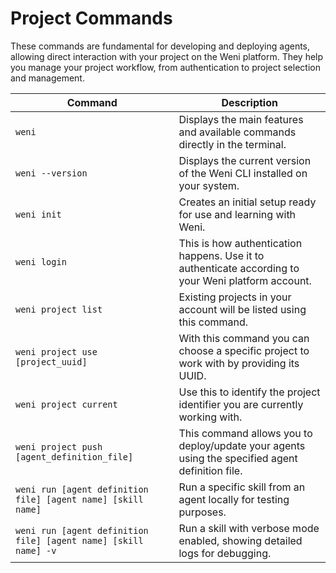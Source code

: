 # Project Commands

These commands are fundamental for developing and deploying agents, allowing direct interaction with your project on the Weni platform. They help you manage your project workflow, from authentication to project selection and management.

| Command | Description |
|---------|-------------|
| `weni` | Displays the main features and available commands directly in the terminal. |
| `weni --version` | Displays the current version of the Weni CLI installed on your system. |
| `weni init` | Creates an initial setup ready for use and learning with Weni. |
| `weni login` | This is how authentication happens. Use it to authenticate according to your Weni platform account. |
| `weni project list` | Existing projects in your account will be listed using this command. |
| `weni project use [project_uuid]` | With this command you can choose a specific project to work with by providing its UUID. |
| `weni project current` | Use this to identify the project identifier you are currently working with. |
| `weni project push [agent_definition_file]` | This command allows you to deploy/update your agents using the specified agent definition file. |
| `weni run [agent definition file] [agent name] [skill name]` | Run a specific skill from an agent locally for testing purposes. |
| `weni run [agent definition file] [agent name] [skill name] -v` | Run a skill with verbose mode enabled, showing detailed logs for debugging. |
